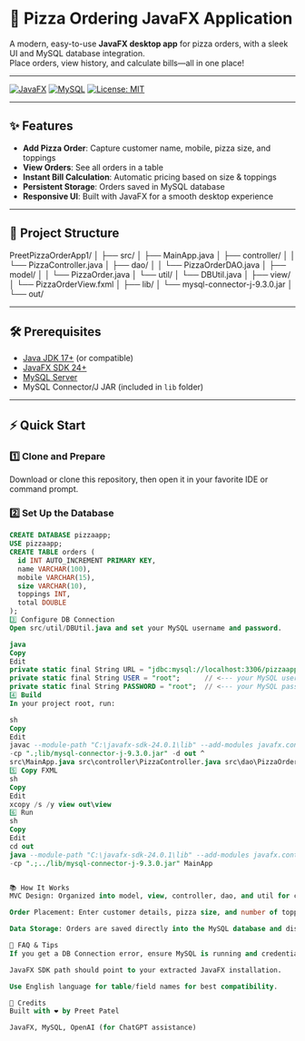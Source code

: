 # 🍕 Pizza Ordering JavaFX Application

A modern, easy-to-use **JavaFX desktop app** for pizza orders, with a sleek UI and MySQL database integration.  
Place orders, view history, and calculate bills—all in one place!

---

[![JavaFX](https://img.shields.io/badge/JavaFX-24.0.1-blue.svg)]()
[![MySQL](https://img.shields.io/badge/MySQL-8.0+-blue.svg)]()
[![License: MIT](https://img.shields.io/badge/License-MIT-yellow.svg)]()

---

## ✨ Features

- **Add Pizza Order**: Capture customer name, mobile, pizza size, and toppings
- **View Orders**: See all orders in a table
- **Instant Bill Calculation**: Automatic pricing based on size & toppings
- **Persistent Storage**: Orders saved in MySQL database
- **Responsive UI**: Built with JavaFX for a smooth desktop experience

---

## 📁 Project Structure

PreetPizzaOrderApp1/
│
├── src/
│ ├── MainApp.java
│ ├── controller/
│ │ └── PizzaController.java
│ ├── dao/
│ │ └── PizzaOrderDAO.java
│ ├── model/
│ │ └── PizzaOrder.java
│ └── util/
│ └── DBUtil.java
│
├── view/
│ └── PizzaOrderView.fxml
│
├── lib/
│ └── mysql-connector-j-9.3.0.jar
│
└── out/

---

## 🛠️ Prerequisites

- [Java JDK 17+](https://adoptopenjdk.net/) (or compatible)
- [JavaFX SDK 24+](https://gluonhq.com/products/javafx/)
- [MySQL Server](https://dev.mysql.com/downloads/mysql/)
- MySQL Connector/J JAR (included in `lib` folder)

---

## ⚡ Quick Start

### 1️⃣ Clone and Prepare

Download or clone this repository, then open it in your favorite IDE or command prompt.

### 2️⃣ Set Up the Database

```sql
CREATE DATABASE pizzaapp;
USE pizzaapp;
CREATE TABLE orders (
  id INT AUTO_INCREMENT PRIMARY KEY,
  name VARCHAR(100),
  mobile VARCHAR(15),
  size VARCHAR(10),
  toppings INT,
  total DOUBLE
);
3️⃣ Configure DB Connection
Open src/util/DBUtil.java and set your MySQL username and password.

java
Copy
Edit
private static final String URL = "jdbc:mysql://localhost:3306/pizzaapp";
private static final String USER = "root";      // <--- your MySQL username
private static final String PASSWORD = "root";  // <--- your MySQL password
4️⃣ Build
In your project root, run:

sh
Copy
Edit
javac --module-path "C:\javafx-sdk-24.0.1\lib" --add-modules javafx.controls,javafx.fxml ^
-cp ".;lib/mysql-connector-j-9.3.0.jar" -d out ^
src\MainApp.java src\controller\PizzaController.java src\dao\PizzaOrderDAO.java src\model\PizzaOrder.java src\util\DBUtil.java
5️⃣ Copy FXML
sh
Copy
Edit
xcopy /s /y view out\view
6️⃣ Run
sh
Copy
Edit
cd out
java --module-path "C:\javafx-sdk-24.0.1\lib" --add-modules javafx.controls,javafx.fxml ^
-cp ".;../lib/mysql-connector-j-9.3.0.jar" MainApp


📚 How It Works
MVC Design: Organized into model, view, controller, dao, and util for clarity and reusability.

Order Placement: Enter customer details, pizza size, and number of toppings. Click Add Order.

Data Storage: Orders are saved directly into the MySQL database and displayed in the app table.

🙋 FAQ & Tips
If you get a DB Connection error, ensure MySQL is running and credentials in DBUtil.java are correct.

JavaFX SDK path should point to your extracted JavaFX installation.

Use English language for table/field names for best compatibility.

🤝 Credits
Built with ❤️ by Preet Patel

JavaFX, MySQL, OpenAI (for ChatGPT assistance)
